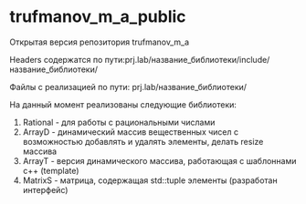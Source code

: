 # trufmanov_m_a_public
Открытая версия репозитория trufmanov_m_a

Headers содержатся по пути:prj.lab/название_библиотеки/include/название_библиотеки/

Файлы с реализацией по пути: prj.lab/название_библиотеки/

На данный момент реализованы следующие библиотеки:
1. Rational - для работы с рациональными числами
2. ArrayD - динамический массив вещественных чисел с возможностью добавлять и удалять элементы, делать resize массива
3. ArrayT - версия динамического массива, работающая с шаблоннами c++ (template)
4. MatrixS - матрица, содержащая std::tuple элементы (разработан интерфейс)
